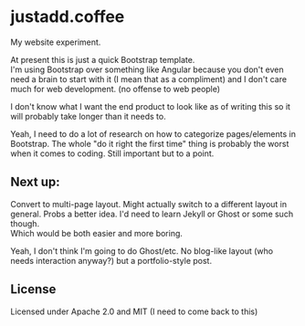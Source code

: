 # justadd.coffee
My website experiment.

At present this is just a quick Bootstrap template.  
I'm using Bootstrap over something like Angular because you don't even need a brain to start with it (I mean that as a compliment) and I don't care much for web development. (no offense to web people)

I don't know what I want the end product to look like as of writing this so it will probably take longer than it needs to.

Yeah, I need to do a lot of research on how to categorize pages/elements in Bootstrap. The whole "do it right the first time" thing is probably the worst when it comes to coding. Still important but to a point.

## Next up:
Convert to multi-page layout. Might actually switch to a different layout in general. Probs a better idea. I'd need to learn Jekyll or Ghost or some such though.  
Which would be both easier and more boring.

Yeah, I don't think I'm going to do Ghost/etc. No blog-like layout (who needs interaction anyway?) but a portfolio-style post.

## License
Licensed under Apache 2.0 and MIT (I need to come back to this)

